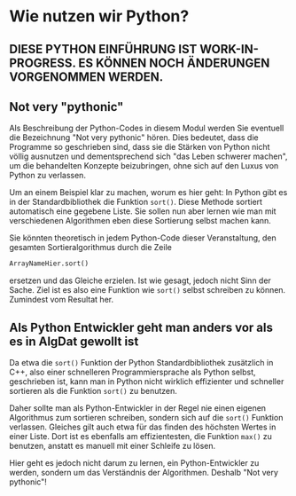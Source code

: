# Wie nutzen wir Python?

## **DIESE PYTHON EINFÜHRUNG IST WORK-IN-PROGRESS. ES KÖNNEN NOCH ÄNDERUNGEN VORGENOMMEN WERDEN.**

## Not very "pythonic"

Als Beschreibung der Python-Codes in diesem Modul werden Sie eventuell die Bezeichnung "Not very pythonic" hören.
Dies bedeutet, dass die Programme so geschrieben sind, dass sie die Stärken von Python nicht völlig ausnutzen und dementsprechend sich "das Leben schwerer machen", um die behandelten Konzepte beizubringen, ohne sich auf den Luxus von Python zu verlassen.

Um an einem Beispiel klar zu machen, worum es hier geht:
In Python gibt es in der Standardbibliothek die Funktion <code>sort()</code>.
Diese Methode sortiert automatisch eine gegebene Liste.
Sie sollen nun aber lernen wie man mit verschiedenen Algorithmen eben diese Sortierung selbst machen kann.

Sie könnten theoretisch in jedem Python-Code dieser Veranstaltung, den gesamten Sortieralgorithmus durch die Zeile 
```Python
ArrayNameHier.sort()
```
ersetzen und das Gleiche erzielen.
Ist wie gesagt, jedoch nicht Sinn der Sache.
Ziel ist es also eine Funktion wie <code>sort()</code> selbst schreiben zu können.
Zumindest vom Resultat her.

## Als Python Entwickler geht man anders vor als es in AlgDat gewollt ist

Da etwa die <code>sort()</code> Funktion der Python Standardbibliothek zusätzlich in C++, also einer schnelleren Programmiersprache als Python selbst, geschrieben ist, kann man in Python nicht wirklich effizienter und schneller sortieren als die Funktion <code>sort()</code> zu benutzen.

Daher sollte man als Python-Entwickler in der Regel nie einen eigenen Algorithmus zum sortieren schreiben, sondern sich auf die <code>sort()</code> Funktion verlassen.
Gleiches gilt auch etwa für das finden des höchsten Wertes in einer Liste.
Dort ist es ebenfalls am effizientesten, die Funktion <code>max()</code> zu benutzen, anstatt es manuell mit einer Schleife zu lösen.

Hier geht es jedoch nicht darum zu lernen, ein Python-Entwickler zu werden, sondern um das Verständnis der Algorithmen.
Deshalb "Not very pythonic"!